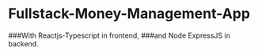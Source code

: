 # Fullstack-Money-Management-App 
###With Reactjs-Typescript in frontend, 
###and Node ExpressJS in backend.
